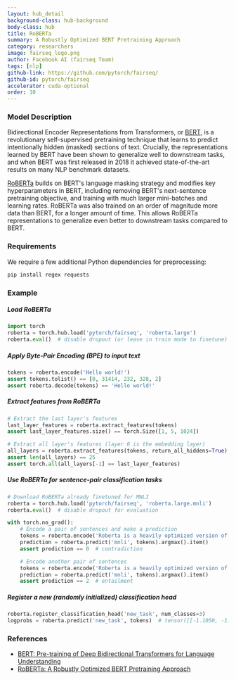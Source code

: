 ```yaml
---
layout: hub_detail
background-class: hub-background
body-class: hub
title: RoBERTa
summary: A Robustly Optimized BERT Pretraining Approach
category: researchers
image: fairseq_logo.png
author: Facebook AI (fairseq Team)
tags: [nlp]
github-link: https://github.com/pytorch/fairseq/
github-id: pytorch/fairseq
accelerator: cuda-optional
order: 10
---
```



### Model Description

Bidirectional Encoder Representations from Transformers, or [BERT][1], is a
revolutionary self-supervised pretraining technique that learns to predict
intentionally hidden (masked) sections of text. Crucially, the representations
learned by BERT have been shown to generalize well to downstream tasks, and when
BERT was first released in 2018 it achieved state-of-the-art results on many NLP
benchmark datasets.

[RoBERTa][2] builds on BERT's language masking strategy and modifies key
hyperparameters in BERT, including removing BERT's next-sentence pretraining
objective, and training with much larger mini-batches and learning rates.
RoBERTa was also trained on an order of magnitude more data than BERT, for a
longer amount of time. This allows RoBERTa representations to generalize even
better to downstream tasks compared to BERT.


### Requirements

We require a few additional Python dependencies for preprocessing:

```bash
pip install regex requests
```


### Example

##### Load RoBERTa
```python
import torch
roberta = torch.hub.load('pytorch/fairseq', 'roberta.large')
roberta.eval()  # disable dropout (or leave in train mode to finetune)
```

##### Apply Byte-Pair Encoding (BPE) to input text
```python
tokens = roberta.encode('Hello world!')
assert tokens.tolist() == [0, 31414, 232, 328, 2]
assert roberta.decode(tokens) == 'Hello world!'
```

##### Extract features from RoBERTa
```python
# Extract the last layer's features
last_layer_features = roberta.extract_features(tokens)
assert last_layer_features.size() == torch.Size([1, 5, 1024])

# Extract all layer's features (layer 0 is the embedding layer)
all_layers = roberta.extract_features(tokens, return_all_hiddens=True)
assert len(all_layers) == 25
assert torch.all(all_layers[-1] == last_layer_features)
```

##### Use RoBERTa for sentence-pair classification tasks
```python
# Download RoBERTa already finetuned for MNLI
roberta = torch.hub.load('pytorch/fairseq', 'roberta.large.mnli')
roberta.eval()  # disable dropout for evaluation

with torch.no_grad():
    # Encode a pair of sentences and make a prediction
    tokens = roberta.encode('Roberta is a heavily optimized version of BERT.', 'Roberta is not very optimized.')
    prediction = roberta.predict('mnli', tokens).argmax().item()
    assert prediction == 0  # contradiction

    # Encode another pair of sentences
    tokens = roberta.encode('Roberta is a heavily optimized version of BERT.', 'Roberta is based on BERT.')
    prediction = roberta.predict('mnli', tokens).argmax().item()
    assert prediction == 2  # entailment
```

##### Register a new (randomly initialized) classification head
```python
roberta.register_classification_head('new_task', num_classes=3)
logprobs = roberta.predict('new_task', tokens)  # tensor([[-1.1050, -1.0672, -1.1245]], grad_fn=<LogSoftmaxBackward>)
```


### References

- [BERT: Pre-training of Deep Bidirectional Transformers for Language Understanding][1]
- [RoBERTa: A Robustly Optimized BERT Pretraining Approach][2]


[1]: https://arxiv.org/abs/1810.04805
[2]: https://arxiv.org/abs/1907.11692
